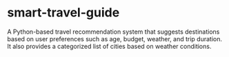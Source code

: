 # smart-travel-guide
A Python-based travel recommendation system that suggests destinations based on user preferences such as age, budget, weather, and trip duration. It also provides a categorized list of cities based on weather conditions.
